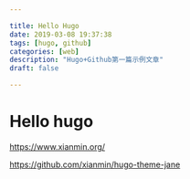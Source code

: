 ```yaml
---

title: Hello Hugo
date: 2019-03-08 19:37:38
tags: [hugo, github]
categories: [web]
description: "Hugo+Github第一篇示例文章"
draft: false

---
```


# Hello hugo

https://www.xianmin.org/

https://github.com/xianmin/hugo-theme-jane